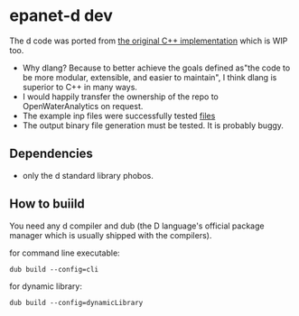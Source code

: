 # epanet-d dev
The d code was ported from [the original C++ implementation](https://github.com/OpenWaterAnalytics/epanet-dev) which is WIP too.
 * Why dlang? Because to better achieve the goals defined as"the code to be more modular, extensible, and easier to maintain", I think dlang is superior to C++ in many ways.
 * I would happily transfer the ownership of the repo to OpenWaterAnalytics on request.
 * The example inp files were successfully tested [files](https://github.com/OpenWaterAnalytics/EPANET/blob/dev/example-networks/)
 * The output binary file generation must be tested. It is probably buggy.

## Dependencies
 * only the d standard library phobos.

## How to buiild
You need any d compiler and dub (the D language's official package manager which is usually shipped with the compilers).

for command line executable:
```
dub build --config=cli
```

for dynamic library:
```
dub build --config=dynamicLibrary
```